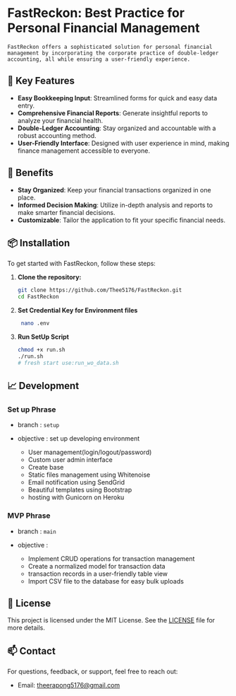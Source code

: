 # FastReckon: Best Practice for Personal Financial Management

    FastReckon offers a sophisticated solution for personal financial management by incorporating the corporate practice of double-ledger accounting, all while ensuring a user-friendly experience.

## 🚀 Key Features

- **Easy Bookkeeping Input**: Streamlined forms for quick and easy data entry.
- **Comprehensive Financial Reports**: Generate insightful reports to analyze your financial health.
- **Double-Ledger Accounting**: Stay organized and accountable with a robust accounting method.
- **User-Friendly Interface**: Designed with user experience in mind, making finance management accessible to everyone.

## 🌟 Benefits

- **Stay Organized**: Keep your financial transactions organized in one place.
- **Informed Decision Making**: Utilize in-depth analysis and reports to make smarter financial decisions.
- **Customizable**: Tailor the application to fit your specific financial needs.

## 📦 Installation

To get started with FastReckon, follow these steps:

1. **Clone the repository:**

   ```bash
   git clone https://github.com/Thee5176/FastReckon.git
   cd FastReckon
   ```

2. **Set Credential Key for Environment files**

   ```bash
    nano .env
   ```

3. **Run SetUp Script**

   ```bash
   chmod +x run.sh
   ./run.sh
   # fresh start use:run_wo_data.sh
   ```

## 📈 Development

### Set up Phrase

- branch : `setup`

- objective : set up developing environment
  - User management(login/logout/password)
  - Custom user admin interface
  - Create base
  - Static files management using Whitenoise
  - Email notification using SendGrid
  - Beautiful templates using Bootstrap
  - hosting with Gunicorn on Heroku

### MVP Phrase

- branch : `main`

- objective :
  - Implement CRUD operations for transaction management
  - Create a normalized model for transaction data
  - transaction records in a user-friendly table view
  - Import CSV file to the database for easy bulk uploads

## 📄 License

This project is licensed under the MIT License. See the [LICENSE](https://www.mit.edu/~amini/LICENSE.md) file for more details.

## 📫 Contact

For questions, feedback, or support, feel free to reach out:

- Email: <theerapong5176@gmail.com>
